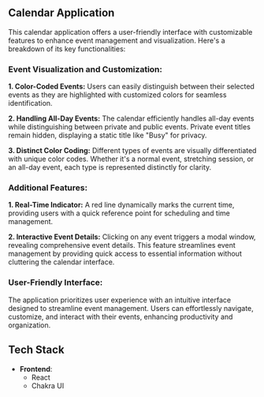 ##  Calendar Application

This calendar application offers a user-friendly interface with customizable features to enhance event management and visualization. Here's a breakdown of its key functionalities:

### **Event Visualization and Customization:**

**1. Color-Coded Events:** Users can easily distinguish between their selected events as they are highlighted with customized colors for seamless identification.

**2. Handling All-Day Events:** The calendar efficiently handles all-day events while distinguishing between private and public events. Private event titles remain hidden, displaying a static title like "Busy" for privacy.

**3. Distinct Color Coding:** Different types of events are visually differentiated with unique color codes. Whether it's a normal event, stretching session, or an all-day event, each type is represented distinctly for clarity.

### **Additional Features:**

**1. Real-Time Indicator:** A red line dynamically marks the current time, providing users with a quick reference point for scheduling and time management.

**2. Interactive Event Details:** Clicking on any event triggers a modal window, revealing comprehensive event details. This feature streamlines event management by providing quick access to essential information without cluttering the calendar interface.

### **User-Friendly Interface:**

The application prioritizes user experience with an intuitive interface designed to streamline event management. Users can effortlessly navigate, customize, and interact with their events, enhancing productivity and organization.


## Tech Stack

- **Frontend**:
  - React
  - Chakra UI



